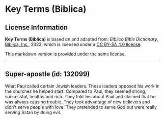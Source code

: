 # Key Terms (Biblica)

## License Information

**Key Terms (Biblica)** is based on and adapted from: _Biblica Bible Dictionary_, [Biblica, Inc.](https://www.biblica.com/), 2023, which is licensed under a [CC BY-SA 4.0 license](https://creativecommons.org/licenses/by-sa/4.0/legalcode.en).

This markdown version is provided under the same license.



--------------------------------

## Super-apostle (id: 132099)

What Paul called certain Jewish leaders. These leaders opposed his work in the churches he helped start. Compared to Paul, they seemed strong, successful, healthy and rich. They told lies about Paul and claimed that he was always causing trouble. They took advantage of new believers and didn’t serve people with love. They pretended to serve God but were really serving Satan by doing evil.


